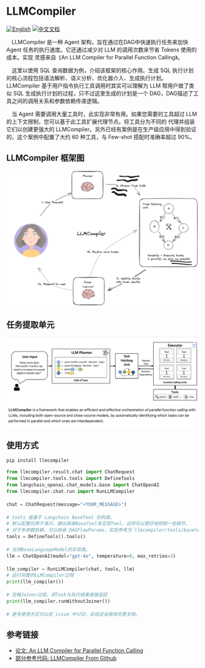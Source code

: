 # LLMCompiler

[![English](https://img.shields.io/badge/English-Click-yellow)](README.md)
[![中文文档](https://img.shields.io/badge/中文文档-点击查看-orange)](README-zh.md)

&emsp;LLMCompiler 是一种 Agent 架构，旨在通过在DAG中快速执行任务来加快 Agent 任务的执行速度。它还通过减少对 LLM 的调用次数来节省 Tokens 使用的成本。实现
灵感来自《An LLM Compiler for Parallel Function Calling》。

&emsp;这里以使用 SQL 查询数据为例，介绍该框架的核心作用。生成 SQL 执行计划的核心流程包括语法解析、语义分析、优化器介入、生成执行计划。LLMCompiler 基于用户指令执行工具调用时其实可以理解为 LLM 帮用户做了类似 SQL 生成执行计划的过程，只不过这里生成的计划是一个 DAG，DAG描述了工具之间的调用关系和参数依赖传递逻辑。

&emsp;当 Agent 需要调用大量工具时，此实现非常有用。如果您需要的工具超过 LLM 的上下文限制，您可以基于此工具扩展代理节点。将工具分为不同的
代理并组装它们以创建更强大的 LLMCompiler。另外已经有案例是在生产级应用中得到验证的，这个案例中配置了大约 60 种工具，与 Few-shot 搭配时准确率超过
90%。

## LLMCompiler 框架图

![LLMCompiler Frame Diagram](images/frame.png)

## 任务提取单元

![Task Fetching Unit](images/task-fetch.png)

## 使用方式

```shell
pip install llmcompiler
```

```py
from llmcompiler.result.chat import ChatRequest
from llmcompiler.tools.tools import DefineTools
from langchain_openai.chat_models.base import ChatOpenAI
from llmcompiler.chat.run import RunLLMCompiler

chat = ChatRequest(message="<YOUR_MESSAGE>")

# tools 是基于 Langchain BaseTool 的列表。
# 默认配置仅用于演示，建议继承BaseTool来实现Tool，这样可以更好地控制一些细节。
# 对于多参数依赖，可以继承 DAGFlowParams，实现参考为`llmcompiler/tools/basetool/fund_basic.py`。 
tools = DefineTools().tools()

# 支持BaseLanguageModel的实现类。
llm = ChatOpenAI(model="gpt-4o", temperature=0, max_retries=3)

llm_compiler = RunLLMCompiler(chat, tools, llm)
# 运行完整的LLMCompiler过程
print(llm_compiler())

# 忽略Joiner过程，将Task与执行结果直接返回
print(llm_compiler.runWithoutJoiner())

# 更多使用方式可以在`issue`中讨论，后续还会继续完善文档。
```

## 参考链接

- [论文: An LLM Compiler for Parallel Function Calling](https://arxiv.org/abs/2312.04511)
- [部分参考代码: LLMCompiler From Github](https://github.com/langchain-ai/langgraph/blob/main/examples/llm-compiler/LLMCompiler.ipynb)

